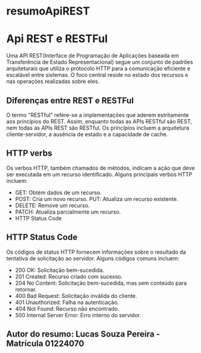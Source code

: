 # resumoApiREST

# Api REST e RESTFul
Uma API REST(Interface de Programação de Aplicações baseada em Transferência de Estado Representacional) segue um conjunto de padrões arquiteturais que utiliza o protocolo HTTP para a comunicação eficiente e escalável entre sistemas. O foco central reside no estado dos recursos e nas operações realizadas sobre eles. 

## Diferenças entre REST e RESTFul

O termo "RESTful" refere-se a implementações que aderem estritamente aos princípios do REST. Assim, enquanto todas as APIs RESTful são REST, nem todas as APIs REST são RESTful. Os princípios incluem a arquitetura cliente-servidor, a ausência de estado e a capacidade de cache. 

## HTTP verbs

Os verbos HTTP, também chamados de métodos, indicam a ação que deve ser executada em um recurso identificado. Alguns principais verbos HTTP incluem: 
* GET: Obtém dados de um recurso. 
* POST: Cria um novo recurso. PUT: Atualiza um recurso existente. 
* DELETE: Remove um recurso. 
* PATCH: Atualiza parcialmente um recurso. 
* HTTP Status Code

## HTTP Status Code

Os códigos de status HTTP fornecem informações sobre o resultado da tentativa de solicitação ao servidor. Alguns códigos comuns incluem: 

* 200 OK: Solicitação bem-sucedida. 
* 201 Created: Recurso criado com sucesso. 
* 204 No Content: Solicitação bem-sucedida, mas sem conteúdo para retornar. 
* 400 Bad Request: Solicitação inválida do cliente. 
* 401 Unauthorized: Falha na autenticação. 
* 404 Not Found: Recurso não encontrado. 
* 500 Internal Server Error: Erro interno do servidor.

## Autor do resumo: Lucas Souza Pereira - Matrícula 01224070